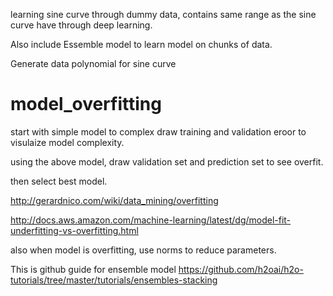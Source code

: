 learning sine curve through dummy data, contains same range as the sine curve have through deep learning.

Also include Essemble model to learn model on chunks of data.

Generate data polynomial for sine curve

# model_overfitting

start with simple model to complex draw training and validation eroor to visulaize model complexity.

using the above model, draw validation set and prediction set to see overfit.


then select best model.


http://gerardnico.com/wiki/data_mining/overfitting

http://docs.aws.amazon.com/machine-learning/latest/dg/model-fit-underfitting-vs-overfitting.html


also when model is overfitting, use norms to reduce parameters.


This is github guide for ensemble model
https://github.com/h2oai/h2o-tutorials/tree/master/tutorials/ensembles-stacking

